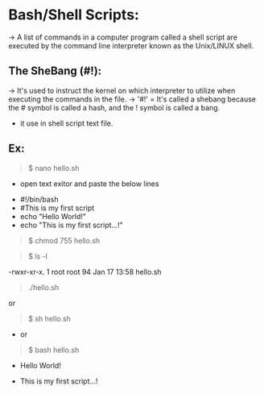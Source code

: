 Bash/Shell Scripts:
===================
-> A list of commands in a computer program called a shell script are executed by the command line interpreter known as the Unix/LINUX shell.

The SheBang (#!):
----------------
-> It's used to instruct the kernel on which interpreter to utilize when executing the commands in the file.
-> '#!' = It's called a shebang because the # symbol is called a hash, and the ! symbol is called a bang.
- it use in shell script text file.

Ex:
---
> $ nano hello.sh
- open text exitor and paste the below lines
* #!/bin/bash
* #This is my first script
* echo "Hello World!"
* echo "This is my first script...!"

> $ chmod 755 hello.sh

> $ ls -l

 -rwxr-xr-x. 1 root root 94 Jan 17 13:58 hello.sh

>  ./hello.sh

 or

> $ sh hello.sh

- or 

> $ bash hello.sh

+ Hello World!

+ This is my first script...!


